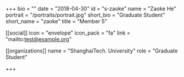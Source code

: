 +++
bio = ""
date = "2018-04-30"
id = "s-zaoke"
name = "Zaoke He"
portrait = "/portraits/portrait.jpg"
short_bio = "Graduate Student"
short_name = "zaoke"
title = "Member 5"

[[social]]
    icon = "envelope"
    icon_pack = "fa"
    link = "mailto:test@example.org"

[[organizations]]
    name = "ShanghaiTech. University"
    role = "Graduate Student"

+++

